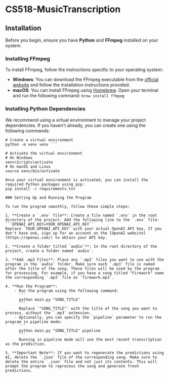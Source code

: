 # CS518-MusicTranscription

## Installation

Before you begin, ensure you have **Python** and **FFmpeg** installed on your system.

### Installing FFmpeg

To install FFmpeg, follow the instructions specific to your operating system:

- **Windows**: You can download the FFmpeg executable from the [official website](https://ffmpeg.org/download.html) and follow the installation instructions provided.
- **macOS**: You can install FFmpeg using [Homebrew](https://brew.sh/). Open your terminal and run the following command: ```brew install ffmpeg```


### Installing Python Dependencies

We recommend using a virtual environment to manage your project dependencies. If you haven't already, you can create one using the following commands:

```
# Create a virtual environment
python -m venv venv ```

# Activate the virtual environment
# On Windows
venv\Scripts\activate
# On macOS and Linux
source venv/bin/activate

Once your virtual environment is activated, you can install the required Python packages using pip:
pip install -r requirements.txt

### Setting Up and Running the Program

To run the program smoothly, follow these simple steps:

1. **Create a `.env` file**: Create a file named `.env` in the root directory of the project. Add the following line to the `.env` file:
```OPENAI_API_KEY=YOUR_OPENAI_API_KEY```
Replace `YOUR_OPENAI_API_KEY` with your actual OpenAI API key. If you don't have one, sign up for an account on the [OpenAI website](https://openai.com/) to obtain your API key.

2. **Create a folder titled `audio`**: In the root directory of the project, create a folder named `audio`.

3. **Add .mp3 Files**: Place any `.mp3` files you want to use with the program in the `audio` folder. Make sure each `.mp3` file is named after the title of the song. These files will be used by the program for processing. For example, if you have a song titled "Firework" name the corresponding `.mp3` file as `firework.mp3`.

4. **Run the Program**:
    - Run the program using the following command:
      ```
      python main.py "SONG_TITLE"
      ```
      Replace `"SONG_TITLE"` with the title of the song you want to process, without the `.mp3` extension.
    - Optionally, you can specify the `pipeline` parameter to run the program in pipeline mode:
      ```
      python main.py "SONG_TITLE" pipeline
      ```
      Running in pipeline mode will use the most recent transcription as the prediction.

5. **Important Note**: If you want to regenerate the predictions using AI, delete the `.json` file of the corresponding song. Make sure to delete the entire `.json` file and not just its contents. This will prompt the program to reprocess the song and generate fresh predictions.




